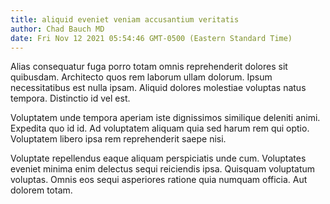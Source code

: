```yaml
---
title: aliquid eveniet veniam accusantium veritatis
author: Chad Bauch MD
date: Fri Nov 12 2021 05:54:46 GMT-0500 (Eastern Standard Time)
---
```

Alias consequatur fuga porro totam omnis reprehenderit dolores sit quibusdam. Architecto quos rem laborum ullam dolorum. Ipsum necessitatibus est nulla ipsam. Aliquid dolores molestiae voluptas natus tempora. Distinctio id vel est.

 Voluptatem unde tempora aperiam iste dignissimos similique deleniti animi. Expedita quo id id. Ad voluptatem aliquam quia sed harum rem qui optio. Voluptatem libero ipsa rem reprehenderit saepe nisi.

 Voluptate repellendus eaque aliquam perspiciatis unde cum. Voluptates eveniet minima enim delectus sequi reiciendis ipsa. Quisquam voluptatum voluptas. Omnis eos sequi asperiores ratione quia numquam officia. Aut dolorem totam.